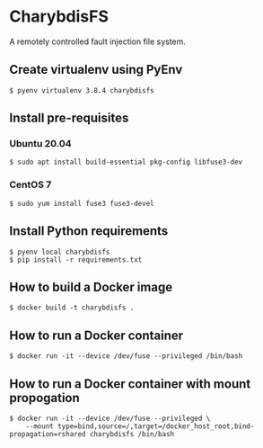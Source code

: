 # CharybdisFS

A remotely controlled fault injection file system.

## Create virtualenv using PyEnv
    $ pyenv virtualenv 3.8.4 charybdisfs

## Install pre-requisites

### Ubuntu 20.04
    $ sudo apt install build-essential pkg-config libfuse3-dev

### CentOS 7
    $ sudo yum install fuse3 fuse3-devel

## Install Python requirements
    $ pyenv local charybdisfs
    $ pip install -r requirements.txt

## How to build a Docker image
    $ docker build -t charybdisfs .
    
##  How to run a Docker container
    $ docker run -it --device /dev/fuse --privileged /bin/bash
    
## How to run a Docker container with mount propogation
    $ docker run -it --device /dev/fuse --privileged \
        --mount type=bind,source=/,target=/docker_host_root,bind-propagation=rshared charybdisfs /bin/bash
